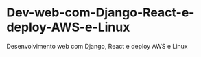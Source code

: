 # Dev-web-com-Django-React-e-deploy-AWS-e-Linux
Desenvolvimento web com Django, React e deploy AWS e Linux
